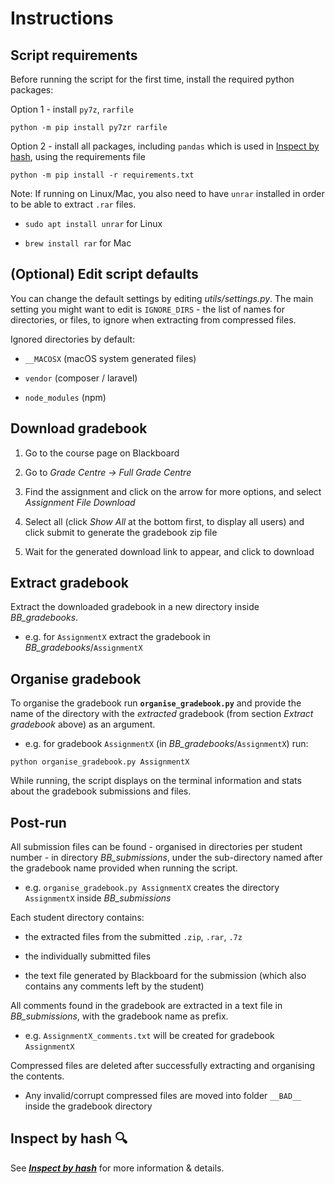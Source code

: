 # **Instructions**

## **Script requirements**

Before running the script for the first time, install the required python packages:

Option 1 - install `py7z`, `rarfile`

```console
python -m pip install py7zr rarfile
```

Option 2 - install all packages, including `pandas` which is used in [Inspect by hash](inspect.md), using the requirements file

```console
python -m pip install -r requirements.txt
```

Note: If running on Linux/Mac, you also need to have `unrar` installed in order to be able to extract `.rar` files.

- `sudo apt install unrar` for Linux

- `brew install rar` for Mac

## (Optional) **Edit script defaults**

You can change the default settings by editing *utils/settings.py*. The main setting you might want to edit is `IGNORE_DIRS` - the list of names for directories, or files, to ignore when extracting from compressed files.

Ignored directories by default:

- `__MACOSX` (macOS system generated files)

- `vendor` (composer / laravel)

- `node_modules` (npm)

## **Download gradebook**

1. Go to the course page on Blackboard

2. Go to *Grade Centre -> Full Grade Centre*

3. Find the assignment and click on the arrow for more options, and select *Assignment File Download*

4. Select all (click *Show All* at the bottom first, to display all users) and click submit to generate the gradebook zip file

5. Wait for the generated download link to appear, and click to download

## **Extract gradebook**

Extract the downloaded gradebook in a new directory inside *BB_gradebooks*.

- e.g. for `AssignmentX` extract the gradebook in *BB_gradebooks*/`AssignmentX`

## **Organise gradebook**

To organise the gradebook run **`organise_gradebook.py`** and provide the name of the directory with the *extracted* gradebook (from section *Extract gradebook* above) as an argument.

- e.g. for gradebook `AssignmentX` (in *BB_gradebooks*/`AssignmentX`) run:

```console
python organise_gradebook.py AssignmentX
```

While running, the script displays on the terminal information and stats about the gradebook submissions and files.

## **Post-run**

All submission files can be found - organised in directories per student number - in directory *BB_submissions*, under the sub-directory named after the gradebook name provided when running the script.

- e.g. `organise_gradebook.py AssignmentX` creates the directory `AssignmentX` inside *BB_submissions*

Each student directory contains:

- the extracted files from the submitted `.zip`, `.rar`, `.7z`
  
- the individually submitted files
  
- the text file generated by Blackboard for the submission (which also contains any comments left by the student)

All comments found in the gradebook are extracted in a text file in *BB_submissions*, with the gradebook name as prefix.

- e.g. `AssignmentX_comments.txt` will be created for gradebook `AssignmentX`

Compressed files are deleted after successfully extracting and organising the contents.

- Any invalid/corrupt compressed files are moved into folder `__BAD__` inside the gradebook directory

## **Inspect by hash** :mag:

See [***Inspect by hash***](inspect.md) for more information & details.
